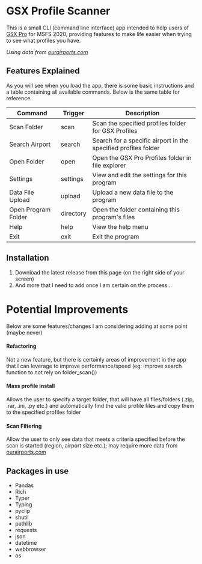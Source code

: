 # GSX Profile Scanner

This is a small CLI (command line interface) app intended to help users of [GSX Pro](https://www.fsdreamteam.com/products_gsxpro.html) for MSFS 2020, providing features to make life easier when trying to see what profiles you have.

_Using data from [ourairports.com](https://ourairports.com/)_

## Features Explained
As you will see when you load the app, there is some basic instructions and a table containing all available commands. Below is the same table for reference.

| Command             | Trigger  | Description                                                    |
| ------------------- | -------- | -------------------------------------------------------------- |
| Scan Folder         | scan     | Scan the specified profiles folder for GSX Profiles            |
| Search Airport      | search   | Search for a specific airport in the specified profiles folder |
| Open Folder         | open     | Open the GSX Pro Profiles folder in file explorer              |
| Settings            | settings | View and edit the settings for this program                    |
| Data File Upload    | upload   | Upload a new data file to the program                          |
| Open Program Folder | directory| Open the folder containing this program's files                |
| Help                | help     | View the help menu                                             |
| Exit                | exit     | Exit the program                                               |

## Installation

1. Download the latest release from this page (on the right side of your screen)
2. And more that I need to add once I am certain on the process...

# Potential Improvements

Below are some features/changes I am considering adding at some point (maybe never)

#### Refactoring

Not a new feature, but there is certainly areas of improvement in the app that I can leverage to improve performance/speed (eg: improve search function to not rely on folder_scan())

#### Mass profile install
Allows the user to specify a target folder, that will have all files/folders (.zip, .rar, .ini, .py etc.) and automatically find the valid profile files and copy them to the specified profiles folder

#### Scan Filtering
Allow the user to only see data that meets a criteria specified before the scan is started (region, airport size etc.); may require more data from [ourairports.com](https://ourairports.com/)

## Packages in use

- Pandas
- Rich
- Typer
- Typing
- pyclip
- shutil
- pathlib
- requests
- json
- datetime
- webbrowser
- os
